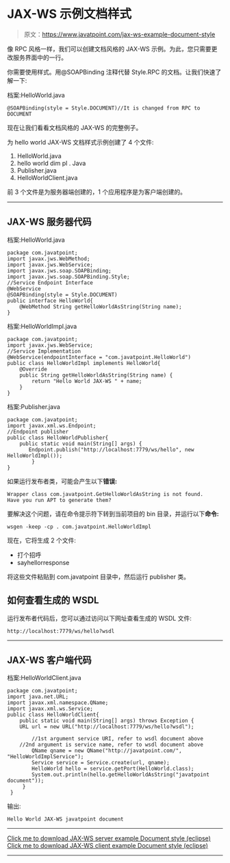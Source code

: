 # JAX-WS 示例文档样式

> 原文：<https://www.javatpoint.com/jax-ws-example-document-style>

像 RPC 风格一样，我们可以创建文档风格的 JAX-WS 示例。为此，您只需要更改服务界面中的一行。

你需要使用样式。用@SOAPBinding 注释代替 Style.RPC 的文档。让我们快速了解一下:

档案:HelloWorld.java

```
@SOAPBinding(style = Style.DOCUMENT)//It is changed from RPC to DOCUMENT

```

现在让我们看看文档风格的 JAX-WS 的完整例子。

为 hello world JAX-WS 文档样式示例创建了 4 个文件:

1.  HelloWorld.java
2.  hello world dim pl . Java
3.  Publisher.java
4.  HelloWorldClient.java

前 3 个文件是为服务器端创建的，1 个应用程序是为客户端创建的。

* * *

## JAX-WS 服务器代码

档案:HelloWorld.java

```
package com.javatpoint;
import javax.jws.WebMethod;
import javax.jws.WebService;
import javax.jws.soap.SOAPBinding;
import javax.jws.soap.SOAPBinding.Style;
//Service Endpoint Interface
@WebService
@SOAPBinding(style = Style.DOCUMENT)
public interface HelloWorld{
 	@WebMethod String getHelloWorldAsString(String name);
}

```

档案:HelloWorldImpl.java

```
package com.javatpoint;
import javax.jws.WebService;
//Service Implementation
@WebService(endpointInterface = "com.javatpoint.HelloWorld")
public class HelloWorldImpl implements HelloWorld{
	@Override
	public String getHelloWorldAsString(String name) {
		return "Hello World JAX-WS " + name;
	}
}

```

档案:Publisher.java

```
package com.javatpoint;
import javax.xml.ws.Endpoint;
//Endpoint publisher
public class HelloWorldPublisher{
	public static void main(String[] args) {
	   Endpoint.publish("http://localhost:7779/ws/hello", new HelloWorldImpl());
        }
}

```

如果运行发布者类，可能会产生以下**错误:**

```
Wrapper class com.javatpoint.GetHelloWorldAsString is not found. 
Have you run APT to generate them?

```

要解决这个问题，请在命令提示符下转到当前项目的 bin 目录，并运行以下**命令:**

```
wsgen -keep -cp . com.javatpoint.HelloWorldImpl

```

现在，它将生成 2 个文件:

*   打个招呼
*   sayhellorresponse

将这些文件粘贴到 com.javatpoint 目录中，然后运行 publisher 类。

## 如何查看生成的 WSDL

运行发布者代码后，您可以通过访问以下网址查看生成的 WSDL 文件:

```
http://localhost:7779/ws/hello?wsdl

```

* * *

## JAX-WS 客户端代码

档案:HelloWorldClient.java

```
package com.javatpoint;
import java.net.URL;
import javax.xml.namespace.QName;
import javax.xml.ws.Service;
public class HelloWorldClient{
 	public static void main(String[] args) throws Exception {
 	URL url = new URL("http://localhost:7779/ws/hello?wsdl");

        //1st argument service URI, refer to wsdl document above
	//2nd argument is service name, refer to wsdl document above
        QName qname = new QName("http://javatpoint.com/", "HelloWorldImplService");
        Service service = Service.create(url, qname);
        HelloWorld hello = service.getPort(HelloWorld.class);
        System.out.println(hello.getHelloWorldAsString("javatpoint document"));
     }
 }

```

输出:

```
Hello World JAX-WS javatpoint document

```

* * *

[Click me to download JAX-WS server example Document style (eclipse)](https://static.javatpoint.com/webservicepages/download/jaxwsdocument.zip)
[Click me to download JAX-WS client example Document style (eclipse)](https://static.javatpoint.com/webservicepages/download/jaxwsdocumentclient.zip)

* * *